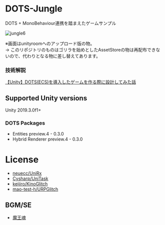 # DOTS-Jungle

DOTS + MonoBehaviour連携を踏まえたゲームサンプル  

![jungle6](https://user-images.githubusercontent.com/17098415/69494705-2565c800-0f02-11ea-8fd1-b25de3fee158.gif)

※画面はunityroomへのアップロード版の物。  
→ このリポジトリのものはゴリラを始めとしたAssetStoreの物は再配布できないので、代わりとなる物に差し替えてあります。

### 技術解説

[【Unity】DOTS(ECS)を導入したゲームを作る際に設計してみた話](https://qiita.com/mao_/items/a5548f31de479c6831e4)



## Supported Unity versions

Unity 2019.3.0f1+

### DOTS Packages

- Entities preview.4 - 0.3.0  
- Hybrid Renderer preview.4 - 0.3.0  



# License

- [neuecc/UniRx](https://github.com/neuecc/UniRx/blob/master/LICENSE)
- [Cysharp/UniTask](https://github.com/Cysharp/UniTask/blob/master/LICENSE)
- [keijiro/KinoGlitch](https://github.com/keijiro/KinoGlitch)
- [mao-test-h/URPGlitch](https://github.com/mao-test-h/URPGlitch/blob/master/LICENSE)


## BGM/SE

- [魔王魂](https://maoudamashii.jokersounds.com/)
